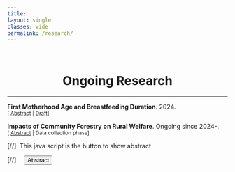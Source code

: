 ```yaml
---
title: 
layout: single
classes: wide
permalink: /research/
---
```

<br/> 

<!-- Google Tag Manager (noscript) -->
<noscript><iframe src="https://www.googletagmanager.com/ns.html?id=GTM-PNS829G"
height="0" width="0" style="display:none;visibility:hidden"></iframe></noscript>
<!-- End Google Tag Manager (noscript) -->

# <center> Ongoing Research </center>
- - -

**First Motherhood Age and Breastfeeding Duration**. 2024.<br/>
<small>[ <a href="#/" onclick="visib('breastfeeding')">Abstract</a> | [Draft](https://www.dropbox.com/scl/fi/nuozgdppvi9izrz9637p0/Breastfeeding_JPrasai_2024.pdf?rlkey=erpsnnlfjyaa3pocskji57ztb&st=gs08zv1e&dl=0)] </small>

<div id="breastfeeding" style="display: none; text-align: justify; line-height: 1.2" ><small>

We examine the declining trend in breastfeeding in Nepal. Using 21 years of nationally representative survey data on Nepalese women, we study the effects of mothers' age at first child birth on the breastfeeding duration. To this end, we employ a series of two-way fixed effects models combined with an instrumental variable (IV) strategy which let us to estimate the effects. Our preferred specification in the IV estimation suggests delaying pregnancy by a year is associated with an increase in breastfeeding duration by 2.5 days for the first child, and a reduction by 1.5 days for the second child. This suggests that delaying pregnancy likely shifts resources and attention, increasing breastfeeding duration for the first child but slightly decreasing it for the second due to potential prioritization of the older sibling's needs. In an ongoing work, we are conducting robustness checks using a Cox Proportional Hazards Model to account for the completed breastfeeding duration, which differs from the observed duration and is not available in the DHS data, and using machine learning algorithms to predict breastfeeding duration using data on covariates. 

</small><br><br/></div>

**Impacts of Community Forestry on Rural Welfare**. Ongoing since 2024-.<br/>
<small>[ <a href="#/" onclick="visib('com_forest')">Abstract</a> | Data collection phase] </small>

<div id="com_forest" style="display: none; text-align: justify; line-height: 1.2" ><small>

This paper aims to examine the impacts of community forest management on rural household income in Nepal. The Forest Act 1993 and Forest Regulation 1995 marked a significant decentralization shift, granting local communities in Nepal the rights to manage and utilize forests. These legislations provided communities with the right to self-governance and forest management, building on earlier regulations from 1978 that allowed local governments some oversight. With this context of the paper, I shall utilize detailed panel datasets on household demographics, income sources, land ownership, and forest management practices. Once all the datasets are in, the study shall employ a difference-in-differences (DiD) methodology, particularly the recently developed heterogeneity-robust DiD estimators such as in Callaway and Sant'Anna (JoE, 2021). The reason for these choices is that Forest Acts impacts different regions of Nepal at different times, so there are multiple treatments in a staggered or roll-out setup, and recent econometrics literature suggests we cannot rely on classical two-way fixed effects estimators as they likely give biased estimates. This approach allows me to make a comparison of income changes between cohorts of households in areas with community forests and those in comparable areas without them. The findings shall provide insights into the effectiveness of community forest management in improving economic welfare in rural Nepal, highlighting its potential as a sustainable development strategy with possible implications for other regions in the world. 

</small><br><br/></div>


[//]: This java script is the button to show abstract
<script>
 function visib(id) {
  var x = document.getElementById(id);
  if (x.style.display === "block") {
    x.style.display = "none";
  } else {
    x.style.display = "block";
  }
}
</script>

[//]:&emsp;<button onclick="visib('polariz')" class="btn btn--inverse btn--small">Abstract</button>
